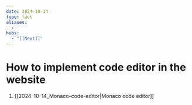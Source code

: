 ```yaml
---
date: 2024-10-14
type: fact
aliases:
  -
hubs:
  - "[[Next]]"
---
```


# How to implement code editor in the website

1. [[2024-10-14_Monaco-code-editor|Monaco code editor]]

